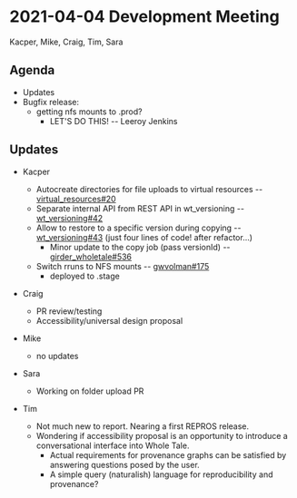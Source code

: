 2021-04-04 Development Meeting
==============================
Kacper, Mike, Craig, Tim, Sara

Agenda
------
* Updates
* Bugfix release:
    * getting nfs mounts to .prod?
        * LET'S DO THIS! -- Leeroy Jenkins


Updates
-------
* Kacper
    * Autocreate directories for file uploads to virtual resources -- [virtual_resources#20](https://github.com/whole-tale/virtual_resources/pull/20)
    * Separate internal API from REST API in wt_versioning -- [wt_versioning#42](https://github.com/whole-tale/wt_versioning/pull/42)
    * Allow to restore to a specific version during copying -- [wt_versioning#43](https://github.com/whole-tale/wt_versioning/pull/43) (just four lines of code! after refactor...)
        * Minor update to the copy job (pass versionId) -- [girder_wholetale#536](https://github.com/whole-tale/girder_wholetale/pull/536)
    * Switch rruns to NFS mounts -- [gwvolman#175](https://github.com/whole-tale/gwvolman/pull/175)
        * deployed to .stage

* Craig
    * PR review/testing
    * Accessibility/universal design proposal

* Mike
    * no updates

* Sara
    * Working on folder upload PR

* Tim
    * Not much new to report. Nearing a first REPROS release.
    * Wondering if accessibility proposal is an opportunity to introduce a conversational interface into Whole Tale.
        * Actual requirements for provenance graphs can be satisfied by answering questions posed by the user.
        * A simple query (naturalish) language for reproducibility and provenance?
